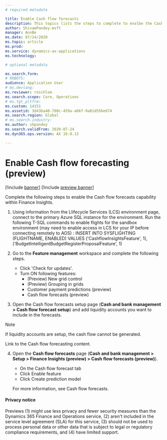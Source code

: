 ```yaml
---
# required metadata

title: Enable Cash flow forecasts 
description: This topics lists the steps to complete to enalbe the Cash flow forecasts feature within Finance Insights. 
author: ShivamPandey-msft
manager: AnnBe
ms.date: 07/24/2020
ms.topic: article
ms.prod: 
ms.service: dynamics-ax-applications
ms.technology: 

# optional metadata

ms.search.form: 
# ROBOTS: 
audience: Application User
# ms.devlang: 
ms.reviewer: roschlom
ms.search.scope: Core, Operations
# ms.tgt_pltfrm: 
ms.custom: 14151
ms.assetid: 3d43ba40-780c-459a-a66f-9a01d556e674
ms.search.region: Global
# ms.search.industry: 
ms.author: shpandey
ms.search.validFrom: 2020-07-24
ms.dyn365.ops.version: AX 10.0.13

---
```

# Enable Cash flow forecasting (preview)

[!include [banner](../includes/banner.md)]
[!include [preview banner](../includes/preview-banner.md)]

Complete the following steps to enable the Cash flow forecasts capability within Finance Insights. <!--*Do customers need to complete configuration steps before they enable this feature?*-->

1. Using information from the Llifecycle Services (LCS) environment page, connect to the primary Azure SQL instance for the environment. Run the following T-SQL commands to enable flights for the sandbox environment (may need to enable access in LCS for your IP before connecting remotely to AOS) :
	INSERT INTO SYSFLIGHTING (FLIGHTNAME, ENABLED) VALUES ('CashflowInsightsFeature', 1), ('BudgetIntelligentBudgetRegisterProposalFeature', 1)

2. Go to the **Feature management** workspace and complete the following steps. 
   - Click 'Check for updates'.
   - Turn ON following features:
     - (Preview) New grid control
     - (Preview) Grouping in grids
     - Customer payment predictions (preview)
     - Cash flow forecasts (preview)

3. Open the Cash flow forecasts setup page (**Cash and bank management > Cash flow forecast setup**) and add liquidity accounts you want to include in the forecasts.

 > [!NOTE]
 > If liquidity accounts are setup, the cash flow cannot be generated.

   Link to the Cash flow forecasting content.

4. Open the **Cash flow forecasts** page (**Cash and bank management > Setup > Finance Insights (preview) > Cash flow forecasts (preview)**).
   - On the Cash flow forecast tab
   - Click Enable feature
   - Click Create prediction model
	
    For more information, see Cash flow forecasts. 

 #### Privacy notice

Previews (1) might use less privacy and fewer security measures than the Dynamics 365 Finance and Operations service, (2) aren't included in the service level agreement (SLA) for this service, (3) should not be used to process personal data or other data that is subject to legal or regulatory compliance requirements, and (4) have limited support.
